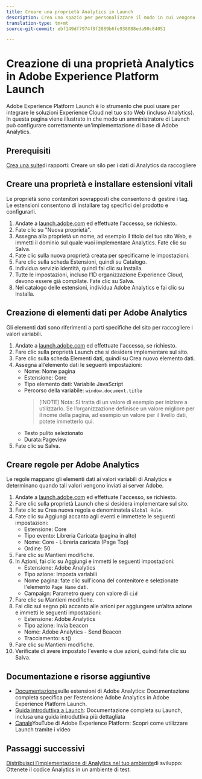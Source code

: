 ```yaml
---
title: Creare una proprietà Analytics in Launch
description: Crea uno spazio per personalizzare il modo in cui vengono raccolti i dati, utilizzando Adobe Experience Platform Launch.
translation-type: tm+mt
source-git-commit: ebf149df7974f9f2889b6fe938088eda90c84051

---
```



# Creazione di una proprietà Analytics in Adobe Experience Platform Launch

Adobe Experience Platform Launch è lo strumento che puoi usare per integrare le soluzioni Experience Cloud nel tuo sito Web (incluso Analytics). In questa pagina viene illustrato in che modo un amministratore di Launch può configurare correttamente un&#39;implementazione di base di Adobe Analytics.

## Prerequisiti

[Crea una suite](/help/admin/admin-console/create-report-suite.md)di rapporti: Creare un silo per i dati di Analytics da raccogliere

## Creare una proprietà e installare estensioni vitali

Le proprietà sono contenitori sovrapposti che consentono di gestire i tag. Le estensioni consentono di installare tag specifici del prodotto e configurarli.

1. Andate a [launch.adobe.com](https://launch.adobe.com) ed effettuate l&#39;accesso, se richiesto.
1. Fate clic su &quot;Nuova proprietà&quot;.
1. Assegna alla proprietà un nome, ad esempio il titolo del tuo sito Web, e immetti il dominio sul quale vuoi implementare Analytics. Fate clic su Salva.
1. Fate clic sulla nuova proprietà creata per specificarne le impostazioni.
1. Fare clic sulla scheda Estensioni, quindi su Catalogo.
1. Individua servizio identità, quindi fai clic su Installa.
1. Tutte le impostazioni, incluso l’ID organizzazione Experience Cloud, devono essere già compilate. Fate clic su Salva.
1. Nel catalogo delle estensioni, individua Adobe Analytics e fai clic su Installa.

## Creazione di elementi dati per Adobe Analytics

Gli elementi dati sono riferimenti a parti specifiche del sito per raccogliere i valori variabili.

1. Andate a [launch.adobe.com](https://launch.adobe.com) ed effettuate l&#39;accesso, se richiesto.
2. Fare clic sulla proprietà Launch che si desidera implementare sul sito.
3. Fare clic sulla scheda Elementi dati, quindi su Crea nuovo elemento dati.
4. Assegna all’elemento dati le seguenti impostazioni:
   * Nome: Nome pagina
   * Estensione: Core
   * Tipo elemento dati: Variabile JavaScript
   * Percorso della variabile: `window.document.title`
      > [!NOTE] Nota: Si tratta di un valore di esempio per iniziare a utilizzarlo. Se l’organizzazione definisce un valore migliore per il nome della pagina, ad esempio un valore per il livello dati, potete immetterlo qui.
   * Testo pulito selezionato
   * Durata:Pageview
5. Fate clic su Salva.

## Creare regole per Adobe Analytics

Le regole mappano gli elementi dati ai valori variabili di Analytics e determinano quando tali valori vengono inviati ai server Adobe.

1. Andate a [launch.adobe.com](https://launch.adobe.com) ed effettuate l&#39;accesso, se richiesto.
1. Fare clic sulla proprietà Launch che si desidera implementare sul sito.
1. Fate clic su Crea nuova regola e denominatela `Global Rule`.
1. Fate clic su Aggiungi accanto agli eventi e immettete le seguenti impostazioni:
   * Estensione: Core
   * Tipo evento: Libreria Caricata (pagina in alto)
   * Nome: Core - Libreria caricata (Page Top)
   * Ordine: 50
1. Fare clic su Mantieni modifiche.
1. In Azioni, fai clic su Aggiungi e immetti le seguenti impostazioni:
   * Estensione: Adobe Analytics
   * Tipo azione: Imposta variabili
   * Nome pagina: fate clic sull&#39;icona del contenitore e selezionate l&#39;elemento `Page Name` dati.
   * Campaign: Parametro query con valore di `cid`
1. Fare clic su Mantieni modifiche.
1. Fai clic sul segno più accanto alle azioni per aggiungere un’altra azione e immetti le seguenti impostazioni:
   * Estensione: Adobe Analytics
   * Tipo azione: Invia beacon
   * Nome: Adobe Analytics - Send Beacon
   * Tracciamento: s.t()
1. Fare clic su Mantieni modifiche.
1. Verificate di avere impostato l&#39;evento e due azioni, quindi fate clic su Salva.

## Documentazione e risorse aggiuntive

* [Documentazione](https://docs.adobelaunch.com/extension-reference/web/adobe-analytics-extension)sulle estensioni di Adobe Analytics: Documentazione completa specifica per l’estensione Adobe Analytics in Adobe Experience Platform Launch.
* [Guida introduttiva a Launch](https://docs.adobelaunch.com/getting-started): Documentazione completa su Launch, inclusa una guida introduttiva più dettagliata
* [Canale](https://www.youtube.com/channel/UCa84ntcvYhPArOBsZIRE2Jw/videos?view=0&shelf_id=0&sort=dd)YouTube di Adobe Experience Platform: Scopri come utilizzare Launch tramite i video

## Passaggi successivi

[Distribuisci l’implementazione di Analytics nel tuo ambiente](deploy-dev.md)di sviluppo: Ottenete il codice Analytics in un ambiente di test.
